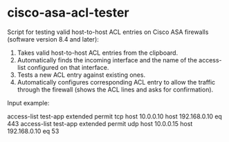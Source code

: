 # cisco-asa-acl-tester
Script for testing valid host-to-host ACL entries on Cisco ASA firewalls (software version 8.4 and later):
  
  1) Takes valid host-to-host ACL entries from the clipboard.
  2) Automatically finds the incoming interface and the name of the access-list configured on that interface.
  3) Tests a new ACL entry against existing ones.
  4) Automatically configures corresponding ACL entry to allow the traffic through the firewall
     (shows the ACL lines and asks for confirmation).

Input example:

access-list test-app extended permit tcp host 10.0.0.10 host 192.168.0.10 eq 443
access-list test-app extended permit udp host 10.0.0.15 host 192.168.0.10 eq 53
